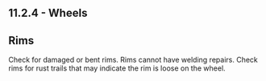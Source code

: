 ## 11.2.4 - Wheels
## Rims
Check for damaged or bent rims. Rims cannot have welding repairs. Check rims for rust trails that may indicate the rim is loose on the wheel.